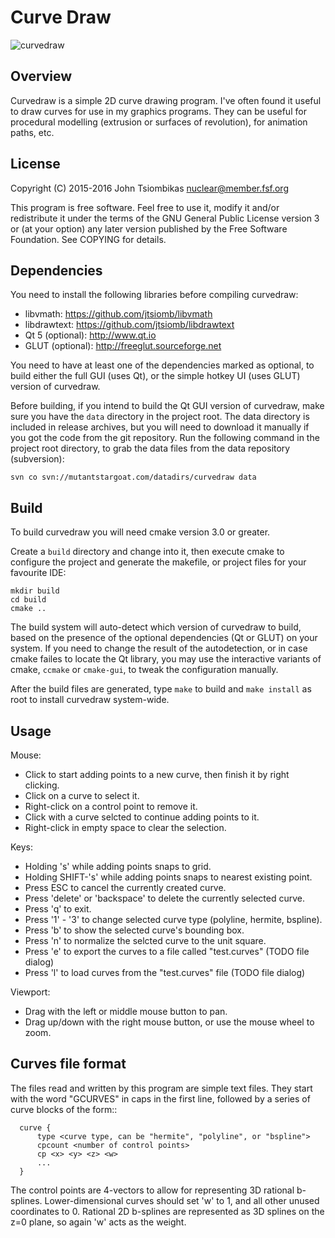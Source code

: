 Curve Draw
==========

![curvedraw](http://nuclear.mutantstargoat.com/sw/misc/curves-512.png)

Overview
--------
Curvedraw is a simple 2D curve drawing program. I've often found it useful to
draw curves for use in my graphics programs. They can be useful for procedural
modelling (extrusion or surfaces of revolution), for animation paths, etc.

License
-------
Copyright (C) 2015-2016  John Tsiombikas <nuclear@member.fsf.org>

This program is free software. Feel free to use it, modify it and/or
redistribute it under the terms of the GNU General Public License version 3 or
(at your option) any later version published by the Free Software Foundation.
See COPYING for details.

Dependencies
------------
You need to install the following libraries before compiling curvedraw:
 - libvmath: https://github.com/jtsiomb/libvmath
 - libdrawtext: https://github.com/jtsiomb/libdrawtext
 - Qt 5 (optional): http://www.qt.io
 - GLUT (optional): http://freeglut.sourceforge.net

You need to have at least one of the dependencies marked as optional, to build
either the full GUI (uses Qt), or the simple hotkey UI (uses GLUT) version of
curvedraw.

Before building, if you intend to build the Qt GUI version of curvedraw, make
sure you have the `data` directory in the project root. The data directory is
included in release archives, but you will need to download it manually if you
got the code from the git repository.
Run the following command in the project root directory, to grab the data files
from the data repository (subversion):

`svn co svn://mutantstargoat.com/datadirs/curvedraw data`

Build
-----
To build curvedraw you will need cmake version 3.0 or greater.

Create a `build` directory and change into it, then execute cmake to configure
the project and generate the makefile, or project files for your favourite IDE:

```
mkdir build
cd build
cmake ..
```

The build system will auto-detect which version of curvedraw to build, based on
the presence of the optional dependencies (Qt or GLUT) on your system. If you
need to change the result of the autodetection, or in case cmake failes to
locate the Qt library, you may use the interactive variants of cmake, `ccmake`
or `cmake-gui`, to tweak the configuration manually.

After the build files are generated, type `make` to build and `make install` as
root to install curvedraw system-wide.

Usage
-----
Mouse:
 - Click to start adding points to a new curve, then finish it by right clicking.
 - Click on a curve to select it.
 - Right-click on a control point to remove it.
 - Click with a curve selcted to continue adding points to it.
 - Right-click in empty space to clear the selection.

Keys:
 - Holding 's' while adding points snaps to grid.
 - Holding SHIFT-'s' while adding points snaps to nearest existing point.
 - Press ESC to cancel the currently created curve.
 - Press 'delete' or 'backspace' to delete the currently selected curve.
 - Press 'q' to exit.
 - Press '1' - '3' to change selected curve type (polyline, hermite, bspline).
 - Press 'b' to show the selected curve's bounding box.
 - Press 'n' to normalize the selcted curve to the unit square.
 - Press 'e' to export the curves to a file called "test.curves" (TODO file dialog)
 - Press 'l' to load curves from the "test.curves" file (TODO file dialog)

Viewport:
 - Drag with the left or middle mouse button to pan.
 - Drag up/down with the right mouse button, or use the mouse wheel to zoom.

Curves file format
------------------
The files read and written by this program are simple text files. They start
with the word "GCURVES" in caps in the first line, followed by a series of curve
blocks of the form::

```
  curve {
      type <curve type, can be "hermite", "polyline", or "bspline">
      cpcount <number of control points>
      cp <x> <y> <z> <w>
      ...
  }
```

The control points are 4-vectors to allow for representing 3D rational
b-splines. Lower-dimensional curves should set 'w' to 1, and all other unused
coordinates to 0. Rational 2D b-splines are represented as 3D splines on the z=0
plane, so again 'w' acts as the weight.
